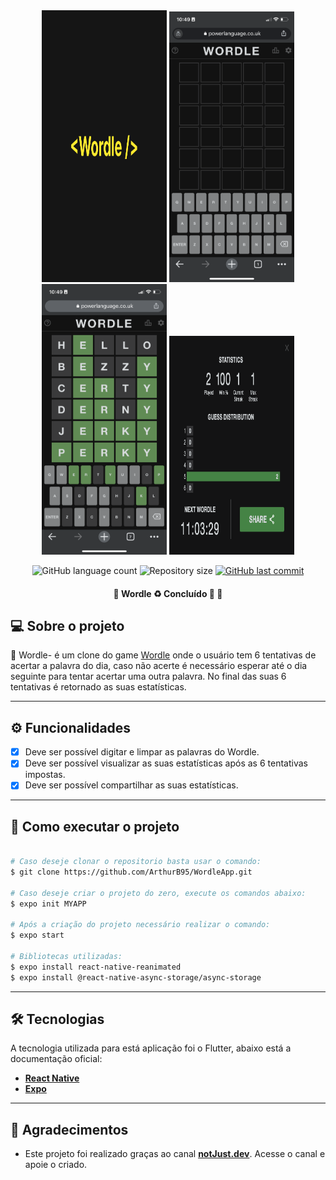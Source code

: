 <div align='center'>
<img src='./.github/assets/splash.png' width='200px' height='435'>
<img src='./.github/assets/home.png' width='200px'>
<img src='./.github/assets/words.png' width='200px'>
<img src='./.github/assets/win.png' width='200px' height='350'>
</div>

<p align='center'>
     <img alt="GitHub language count" src="https://img.shields.io/github/languages/count/ArthurB95/WordleApp?color=%2304D361">

  <img alt="Repository size" src="https://img.shields.io/github/repo-size/ArthurB95/WordleApp">
  
  <a href="https://github.com/ArthurB95/WordleApp/commits/master">
    <img alt="GitHub last commit" src="https://img.shields.io/github/last-commit/ArthurB95/WordleApp">
  </a>
</p>

<h4 align="center"> 
	🚧  Wordle  ♻️ Concluído 🚀 🚧
</h4>

## 💻 Sobre o projeto

📝 Wordle- é um clone do game <a href='https://www.nytimes.com/games/wordle/index.html'>Wordle</a> onde o usuário tem 6 tentativas de acertar a palavra do dia, caso não acerte é necessário esperar até o dia seguinte para tentar acertar uma outra palavra. No final das suas 6 tentativas é retornado as suas estatísticas.

---

## ⚙️ Funcionalidades

- [x] Deve ser possível digitar e limpar as palavras do Wordle.
- [x] Deve ser possível visualizar as suas estatísticas após as 6 tentativas impostas.
- [x] Deve ser possível compartilhar as suas estatísticas.

---

## 🚀 Como executar o projeto

```bash

# Caso deseje clonar o repositorio basta usar o comando:
$ git clone https://github.com/ArthurB95/WordleApp.git

# Caso deseje criar o projeto do zero, execute os comandos abaixo:
$ expo init MYAPP

# Após a criação do projeto necessário realizar o comando:
$ expo start

# Bibliotecas utilizadas:
$ expo install react-native-reanimated
$ expo install @react-native-async-storage/async-storage

```
---

## 🛠 Tecnologias

A tecnologia utilizada para está aplicação foi o Flutter, abaixo está a documentação oficial:

-   **[React Native](https://reactnative.dev/)**
-   **[Expo](https://expo.dev/)**
---

## 💪 Agradecimentos

- Este projeto foi realizado graças ao canal **[notJust.dev](https://www.youtube.com/c/notjustdev)**. Acesse o canal e apoie o criado.
